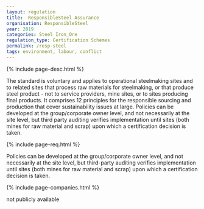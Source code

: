 ```yaml
---
layout: regulation
title:  ResponsibleSteel Assurance
organisation: ResponsibleSteel
year: 2019
categories: Steel Iron_Ore
regulation_type: Certification Schemes
permalink: /resp-steel
tags: environment, labour, conflict
---
```


{% include page-desc.html %}

The standard is voluntary and applies to operational steelmaking sites and to related sites that process raw materials for steelmaking, or that produce steel product - not to service providers, mine sites, or to sites producing final products. It comprises 12 principles for the responsible sourcing and production that cover sustainability issues at large. Policies can be developed at the group/corporate owner level, and not necessarily at the site level, but third party auditing verifies implementation until sites (both mines for raw material and scrap) upon which a certification decision is taken.

{% include page-req.html %}

Policies can be developed at the group/corporate owner level, and not necessarily at the site level, but third-party auditing verifies implementation until sites (both mines for raw material and scrap) upon which a certification decision is taken.

{% include page-companies.html %}

not publicly available
